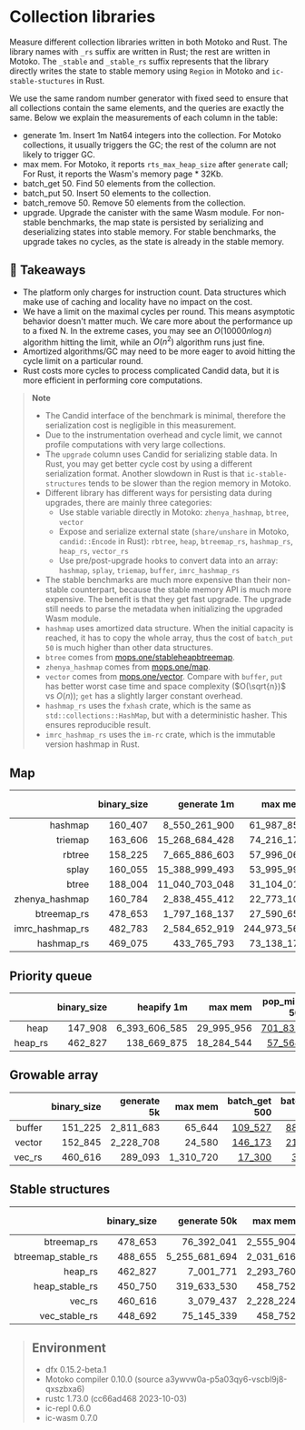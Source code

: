 # Collection libraries

Measure different collection libraries written in both Motoko and Rust. 
The library names with `_rs` suffix are written in Rust; the rest are written in Motoko.
The `_stable` and `_stable_rs` suffix represents that the library directly writes the state to stable memory using `Region` in Motoko and `ic-stable-stuctures` in Rust.

We use the same random number generator with fixed seed to ensure that all collections contain
the same elements, and the queries are exactly the same. Below we explain the measurements of each column in the table:

* generate 1m. Insert 1m Nat64 integers into the collection. For Motoko collections, it usually triggers the GC; the rest of the column are not likely to trigger GC.
* max mem. For Motoko, it reports `rts_max_heap_size` after `generate` call; For Rust, it reports the Wasm's memory page * 32Kb.
* batch_get 50. Find 50 elements from the collection.
* batch_put 50. Insert 50 elements to the collection.
* batch_remove 50. Remove 50 elements from the collection.
* upgrade. Upgrade the canister with the same Wasm module. For non-stable benchmarks, the map state is persisted by serializing and deserializing states into stable memory. For stable benchmarks, the upgrade takes no cycles, as the state is already in the stable memory.

## **💎 Takeaways**

* The platform only charges for instruction count. Data structures which make use of caching and locality have no impact on the cost.
* We have a limit on the maximal cycles per round. This means asymptotic behavior doesn't matter much. We care more about the performance up to a fixed N. In the extreme cases, you may see an $O(10000 n\log n)$ algorithm hitting the limit, while an $O(n^2)$ algorithm runs just fine.
* Amortized algorithms/GC may need to be more eager to avoid hitting the cycle limit on a particular round.
* Rust costs more cycles to process complicated Candid data, but it is more efficient in performing core computations.

> **Note**
>
> * The Candid interface of the benchmark is minimal, therefore the serialization cost is negligible in this measurement.
> * Due to the instrumentation overhead and cycle limit, we cannot profile computations with very large collections.
> * The `upgrade` column uses Candid for serializing stable data. In Rust, you may get better cycle cost by using a different serialization format. Another slowdown in Rust is that `ic-stable-structures` tends to be slower than the region memory in Motoko.
> * Different library has different ways for persisting data during upgrades, there are mainly three categories:
>   + Use stable variable directly in Motoko: `zhenya_hashmap`, `btree`, `vector`
>   + Expose and serialize external state (`share/unshare` in Motoko, `candid::Encode` in Rust): `rbtree`, `heap`, `btreemap_rs`, `hashmap_rs`, `heap_rs`, `vector_rs`
>   + Use pre/post-upgrade hooks to convert data into an array: `hashmap`, `splay`, `triemap`, `buffer`, `imrc_hashmap_rs`
> * The stable benchmarks are much more expensive than their non-stable counterpart, because the stable memory API is much more expensive. The benefit is that they get fast upgrade. The upgrade still needs to parse the metadata when initializing the upgraded Wasm module.
> * `hashmap` uses amortized data structure. When the initial capacity is reached, it has to copy the whole array, thus the cost of `batch_put 50` is much higher than other data structures.
> * `btree` comes from [mops.one/stableheapbtreemap](https://mops.one/stableheapbtreemap).
> * `zhenya_hashmap` comes from [mops.one/map](https://mops.one/map).
> * `vector` comes from [mops.one/vector](https://mops.one/vector). Compare with `buffer`, `put` has better worst case time and space complexity ($O(\sqrt{n})$ vs $O(n)$); `get` has a slightly larger constant overhead.
> * `hashmap_rs` uses the `fxhash` crate, which is the same as `std::collections::HashMap`, but with a deterministic hasher. This ensures reproducible result.
> * `imrc_hashmap_rs` uses the `im-rc` crate, which is the immutable version hashmap in Rust.


## Map

| |binary_size|generate 1m|max mem|batch_get 50|batch_put 50|batch_remove 50|upgrade|
|--:|--:|--:|--:|--:|--:|--:|--:|
|hashmap|160_407|8_550_261_900|61_987_852|[349_808](hashmap_get.svg)|[6_641_222_848](hashmap_put.svg)|[377_790](hashmap_remove.svg)|[11_273_695_870](hashmap_upgrade.svg)|
|triemap|163_606|15_268_684_428|74_216_172|[301_412](triemap_get.svg)|[737_508](triemap_put.svg)|[722_627](triemap_remove.svg)|[17_302_961_961](triemap_upgrade.svg)|
|rbtree|158_225|7_665_886_603|57_996_060|[115_637](rbtree_get.svg)|[346_274](rbtree_put.svg)|[370_932](rbtree_remove.svg)|[7_231_296_002](rbtree_upgrade.svg)|
|splay|160_055|15_388_999_493|53_995_996|[738_550](splay_get.svg)|[777_813](splay_put.svg)|[1_077_553](splay_remove.svg)|[4_832_227_514](splay_upgrade.svg)|
|btree|188_004|11_040_703_048|31_104_012|[376_209](btree_get.svg)|[519_468](btree_put.svg)|[577_253](btree_remove.svg)|[3_162_844_776](btree_upgrade.svg)|
|zhenya_hashmap|160_784|2_838_455_412|22_773_100|[66_353](zhenya_hashmap_get.svg)|[84_294](zhenya_hashmap_put.svg)|[96_614](zhenya_hashmap_remove.svg)|[3_353_572_476](zhenya_hashmap_upgrade.svg)|
|btreemap_rs|478_653|1_797_168_137|27_590_656|[75_573](btreemap_rs_get.svg)|[125_437](btreemap_rs_put.svg)|[86_323](btreemap_rs_remove.svg)|[2_941_065_080](btreemap_rs_upgrade.svg)|
|imrc_hashmap_rs|482_783|2_584_652_919|244_973_568|[38_439](imrc_hashmap_rs_get.svg)|[179_288](imrc_hashmap_rs_put.svg)|[115_588](imrc_hashmap_rs_remove.svg)|[5_796_576_276](imrc_hashmap_rs_upgrade.svg)|
|hashmap_rs|469_075|433_765_793|73_138_176|[21_856](hashmap_rs_get.svg)|[26_958](hashmap_rs_put.svg)|[25_223](hashmap_rs_remove.svg)|[1_293_479_144](hashmap_rs_upgrade.svg)|

## Priority queue

| |binary_size|heapify 1m|max mem|pop_min 50|put 50|pop_min 50|upgrade|
|--:|--:|--:|--:|--:|--:|--:|--:|
|heap|147_908|6_393_606_585|29_995_956|[701_835](heap_get.svg)|[258_841](heap_put.svg)|[668_731](heap_remove.svg)|[3_337_783_210](heap_upgrade.svg)|
|heap_rs|462_827|138_669_875|18_284_544|[57_564](heap_rs_get.svg)|[23_346](heap_rs_put.svg)|[57_696](heap_rs_remove.svg)|[511_961_256](heap_rs_upgrade.svg)|

## Growable array

| |binary_size|generate 5k|max mem|batch_get 500|batch_put 500|batch_remove 500|upgrade|
|--:|--:|--:|--:|--:|--:|--:|--:|
|buffer|151_225|2_811_683|65_644|[109_527](buffer_get.svg)|[884_994](buffer_put.svg)|[178_027](buffer_remove.svg)|[3_206_695](buffer_upgrade.svg)|
|vector|152_845|2_228_708|24_580|[146_173](vector_get.svg)|[212_398](vector_put.svg)|[203_951](vector_remove.svg)|[4_810_168](vector_upgrade.svg)|
|vec_rs|460_616|289_093|1_310_720|[17_300](vec_rs_get.svg)|[30_623](vec_rs_put.svg)|[25_759](vec_rs_remove.svg)|[3_171_850](vec_rs_upgrade.svg)|

## Stable structures

| |binary_size|generate 50k|max mem|batch_get 50|batch_put 50|batch_remove 50|upgrade|
|--:|--:|--:|--:|--:|--:|--:|--:|
|btreemap_rs|478_653|76_392_041|2_555_904|[65_131](btreemap_rs_get.svg)|[97_327](btreemap_rs_put.svg)|[85_332](btreemap_rs_remove.svg)|[126_467_483](btreemap_rs_upgrade.svg)|
|btreemap_stable_rs|488_655|5_255_681_694|2_031_616|[3_167_281](btreemap_stable_rs_get.svg)|[5_784_578](btreemap_stable_rs_put.svg)|[9_888_420](btreemap_stable_rs_remove.svg)|[731_129](btreemap_stable_rs_upgrade.svg)|
|heap_rs|462_827|7_001_771|2_293_760|[50_073](heap_rs_get.svg)|[23_594](heap_rs_put.svg)|[50_045](heap_rs_remove.svg)|[26_819_762](heap_rs_upgrade.svg)|
|heap_stable_rs|450_750|319_633_530|458_752|[2_674_744](heap_stable_rs_get.svg)|[278_372](heap_stable_rs_put.svg)|[2_654_546](heap_stable_rs_remove.svg)|[731_276](heap_stable_rs_upgrade.svg)|
|vec_rs|460_616|3_079_437|2_228_224|[17_300](vec_rs_get.svg)|[18_473](vec_rs_put.svg)|[18_000](vec_rs_remove.svg)|[24_772_373](vec_rs_upgrade.svg)|
|vec_stable_rs|448_692|75_145_339|458_752|[70_326](vec_stable_rs_get.svg)|[91_522](vec_stable_rs_put.svg)|[93_718](vec_stable_rs_remove.svg)|[731_289](vec_stable_rs_upgrade.svg)|

> ## Environment
> * dfx 0.15.2-beta.1
> * Motoko compiler 0.10.0 (source a3ywvw0a-p5a03qy6-vscbl9j8-qxszbxa6)
> * rustc 1.73.0 (cc66ad468 2023-10-03)
> * ic-repl 0.6.0
> * ic-wasm 0.7.0
